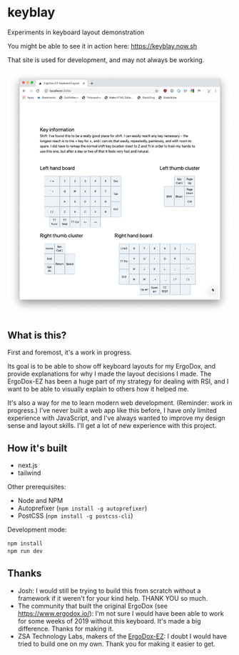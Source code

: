 # keyblay

Experiments in keyboard layout demonstration

You might be able to see it in action here:
<https://keyblay.now.sh>

That site is used for development,
and may not always be working.

![Screenshot](docs/screenshot.png?raw=true "Screenshot")

## What is this?

First and foremost, it's a work in progress.

Its goal is to be able to show off keyboard layouts for my ErgoDox,
and provide explanations for why I made the layout decisions I made.
The ErgoDox-EZ has been a huge part of my strategy for dealing with RSI,
and I want to be able to visually explain to others how it helped me.

It's also a way for me to learn modern web development.
(Reminder: work in progress.)
I've never built a web app like this before,
I have only limited experience with JavaScript,
and I've always wanted to improve my design sense and layout skills.
I'll get a lot of new experience with this project.

## How it's built

* next.js
* tailwind

Other prerequisites:

* Node and NPM
* Autoprefixer (`npm install -g autoprefixer`)
* PostCSS (`npm install -g postcss-cli`)

Development mode:

```bash
npm install
npm run dev
```

## Thanks

* Josh:
  I would still be trying to build this from scratch without a framework
  if it weren't for your kind help.
  THANK YOU so much.
* The community that built the original ErgoDox
  (see <https://www.ergodox.io/>):
  I'm not sure I would have been able to work for some weeks of 2019
  without this keyboard.
  It's made a big difference.
  Thanks for making it.
* ZSA Technology Labs, makers of the
  [ErgoDox-EZ](https://ergodox-ez.com/):
  I doubt I would have tried to build one on my own.
  Thank you for making it easier to get.